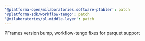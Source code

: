```yaml
---
'@platforma-open/milaboratories.software-ptabler': patch
'@platforma-sdk/workflow-tengo': patch
'@milaboratories/pl-middle-layer': patch
---
```


PFrames version bump, workflow-tengo fixes for parquet support
